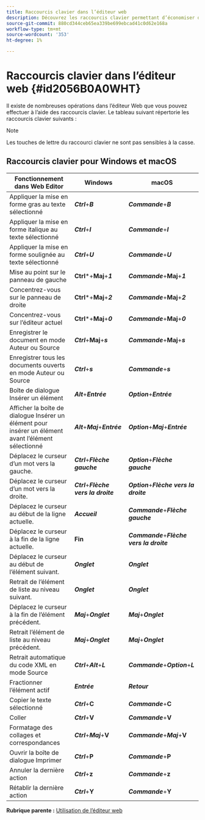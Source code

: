 ```yaml
---
title: Raccourcis clavier dans l’éditeur web
description: Découvrez les raccourcis clavier permettant d’économiser du temps dans l’éditeur web des Guides d’AEM.
source-git-commit: 880cd344ceb65ea339be699ebcad41c0d62e168a
workflow-type: tm+mt
source-wordcount: '353'
ht-degree: 1%

---
```


# Raccourcis clavier dans l’éditeur web {#id2056B0A0WHT}

Il existe de nombreuses opérations dans l’éditeur Web que vous pouvez effectuer à l’aide des raccourcis clavier. Le tableau suivant répertorie les raccourcis clavier suivants :

>[!NOTE]
>
> Les touches de lettre du raccourci clavier ne sont pas sensibles à la casse.

## Raccourcis clavier pour Windows et macOS

| Fonctionnement dans Web Editor | Windows | macOS |
|-----------------------|-----------------|-----------------|
| Appliquer la mise en forme gras au texte sélectionné | ***Ctrl***+***B*** | ***Commande***+***B*** |
| Appliquer la mise en forme italique au texte sélectionné | ***Ctrl***+***I*** | ***Commande***+***I*** |
| Appliquer la mise en forme soulignée au texte sélectionné | ***Ctrl***+***U*** | ***Commande***+***U*** |
| Mise au point sur le panneau de gauche | **Ctrl***+**Maj**+***1*** | ***Commande***+**Maj**+***1*** |
| Concentrez-vous sur le panneau de droite | **Ctrl***+**Maj**+***2*** | ***Commande***+**Maj**+***2*** |
| Concentrez-vous sur l’éditeur actuel | **Ctrl***+**Maj**+***0*** | ***Commande***+**Maj**+***0*** |
| Enregistrer le document en mode Auteur ou Source | ***Ctrl***+**Maj**+***s*** | ***Commande***+**Maj**+***s*** |
| Enregistrer tous les documents ouverts en mode Auteur ou Source | ***Ctrl***+***s*** | ***Commande***+***s*** |
| Boîte de dialogue Insérer un élément | ***Alt***+***Entrée*** | ***Option***+***Entrée*** |
| Afficher la boîte de dialogue Insérer un élément pour insérer un élément avant l’élément sélectionné | ***Alt***+***Maj***+***Entrée*** | ***Option***+***Maj***+***Entrée*** |
| Déplacez le curseur d’un mot vers la gauche. | ***Ctrl***+***Flèche gauche*** | ***Option***+***Flèche gauche*** |
| Déplacez le curseur d’un mot vers la droite. | ***Ctrl***+***Flèche vers la droite*** | ***Option***+***Flèche vers la droite*** |
| Déplacez le curseur au début de la ligne actuelle. | ***Accueil*** | ***Commande***+***Flèche gauche*** |
| Déplacez le curseur à la fin de la ligne actuelle. | **Fin** | ***Commande***+***Flèche vers la droite*** |
| Déplacez le curseur au début de l’élément suivant. | ***Onglet*** | ***Onglet*** |
| Retrait de l’élément de liste au niveau suivant. | ***Onglet*** | ***Onglet*** |
| Déplacez le curseur à la fin de l’élément précédent. | ***Maj***+***Onglet*** | ***Maj***+***Onglet*** |
| Retrait l’élément de liste au niveau précédent. | ***Maj***+***Onglet*** | ***Maj***+***Onglet*** |
| Retrait automatique du code XML en mode Source | ***Ctrl***+***Alt***+***L*** | ***Commande***+***Option***+***L*** |
| Fractionner l’élément actif | ***Entrée*** | ***Retour*** |
| Copier le texte sélectionné | ***Ctrl***+**C** | ***Commande***+**C** |
| Coller | ***Ctrl***+**V** | ***Commande***+**V** |
| Formatage des collages et correspondances | ***Ctrl***+***Maj***+**V** | ***Commande***+***Maj***+**V** |
| Ouvrir la boîte de dialogue Imprimer | ***Ctrl***+**P** | ***Commande***+**P** |
| Annuler la dernière action | ***Ctrl***+**z** | ***Commande***+**z** |
| Rétablir la dernière action | ***Ctrl***+**Y** | ***Commande***+**Y** |

**Rubrique parente :** [Utilisation de l’éditeur web](web-editor.md)
